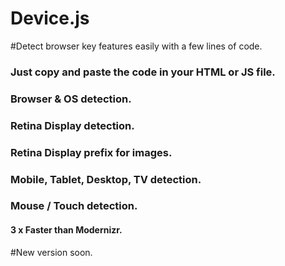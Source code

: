 Device.js
=========

#Detect browser key features easily with a few lines of code.
### Just copy and paste the code in your HTML or JS file.


### Browser & OS detection.
### Retina Display detection.
### Retina Display prefix for images.
### Mobile, Tablet, Desktop, TV detection.
### Mouse / Touch detection.

#### 3 x Faster than Modernizr.


#New version soon.
